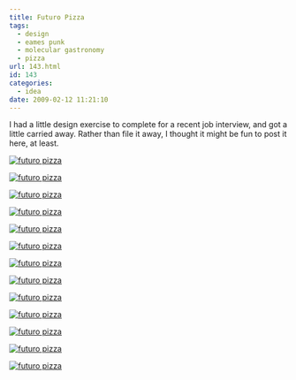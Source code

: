 ```yaml
---
title: Futuro Pizza
tags:
  - design
  - eames punk
  - molecular gastronomy
  - pizza
url: 143.html
id: 143
categories:
  - idea
date: 2009-02-12 11:21:10
---
```


I had a little design exercise to complete for a recent job interview, and got a little carried away. Rather than file it away, I thought it might be fun to post it here, at least.



[![futuro pizza](/images/futuropizza002.jpg)](/images/futuropizza002.jpg) 

[![futuro pizza](/images/futuropizza003.jpg)](/images/futuropizza003.jpg) 

[![futuro pizza](/images/futuropizza004.jpg)](/images/futuropizza004.jpg) 

[![futuro pizza](/images/futuropizza005.jpg)](/images/futuropizza005.jpg) 

[![futuro pizza](/images/futuropizza006.jpg)](/images/futuropizza006.jpg) 

[![futuro pizza](/images/futuropizza007.jpg)](/images/futuropizza007.jpg) 

[![futuro pizza](/images/futuropizza008.jpg)](/images/futuropizza008.jpg) 

[![futuro pizza](/images/futuropizza009.jpg)](/images/futuropizza009.jpg)  

[![futuro pizza](/images/futuropizza011.jpg)](/images/futuropizza011.jpg) 

[![futuro pizza](/images/futuropizza012.jpg)](/images/futuropizza012.jpg) 

[![futuro pizza](/images/futuropizza013.jpg)](/images/futuropizza013.jpg) 

[![futuro pizza](/images/futuropizza014.jpg)](/images/futuropizza014.jpg) 

[![futuro pizza](/images/futuropizza015.jpg)](/images/futuropizza015.jpg)